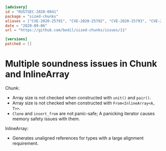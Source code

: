 ```toml
[advisory]
id = "RUSTSEC-2020-0041"
package = "sized-chunks"
aliases = ["CVE-2020-25791", "CVE-2020-25792", "CVE-2020-25793", "CVE-2020-25794", "CVE-2020-25795", "CVE-2020-25796"]
date = "2020-09-06"
url = "https://github.com/bodil/sized-chunks/issues/11"

[versions]
patched = []
```

# Multiple soundness issues in Chunk and InlineArray

Chunk:

* Array size is not checked when constructed with `unit()` and `pair()`.
* Array size is not checked when constructed with `From<InlineArray<A, T>>`.
* `Clone` and `insert_from` are not panic-safe; A panicking iterator causes memory safety issues with them.

InlineArray:

* Generates unaligned references for types with a large alignment requirement.
